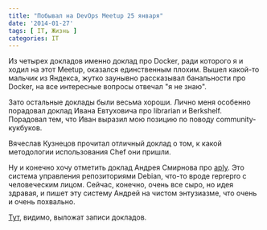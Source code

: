 ```yaml
---
title: "Побывал на DevOps Meetup 25 января"
date: '2014-01-27'
tags: [ IT, Жизнь ]
categories: IT
---
```


Из четырех докладов именно доклад про Docker, ради которого
я и ходил на этот Meetup, оказался единственным плохим.
Вышел какой-то мальчик из Яндекса, жутко заунывно
рассказывал банальности про Docker, на все интересные
вопросы отвечал "я не знаю".

Зато остальные доклады были весьма хороши.
Лично меня особенно порадовал доклад Ивана Евтуховича
про librarian и Berkshelf. Порадовал тем, что Иван выразил
мою позицию по поводу community-кукбуков.

Вячеслав Кузнецов прочитал отличный доклад о том, к какой
методологии использования Chef они пришли.

Ну и конечно хочу отметить доклад Андрея Смирнова про
[aply](http://www.aptly.info/). Это система управления репозиториями Debian,
что-то вроде reprepro с человеческим лицом. Сейчас, конечно, очень все сыро,
но идея здравая, и пишет эту систему Андрей на чистом энтузиазме, что очень
и очень похвально.

[Тут](http://tech.yandex.ru/events/yagosti/devops/), видимо, выложат записи докладов.

